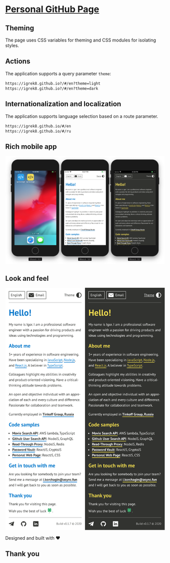 # [Personal GitHub Page](https://igrek8.github.io/)

## Theming

The page uses CSS variables for theming and CSS modules for isolating styles.

## Actions

The application supports a query parameter `theme`:

```
https://igrek8.github.io?/#/en?theme=light
https://igrek8.github.io?/#/en?theme=dark
```

## Internationalization and localization

The application supports language selection based on a route parameter.

```
https://igrek8.github.io/#/en
https://igrek8.github.io/#/ru
```

## Rich mobile app

![](./docs/responsive.png)

## Look and feel

![](./docs/screenshot.png)

Designed and built with ❤️

## Thank you
